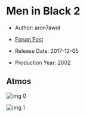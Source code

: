 # Men in Black 2

* Author: aron7awol

* [Forum Post](https://www.avsforum.com/threads/bass-eq-for-filtered-movies.2995212/post-57692930)

* Release Date: 2017-12-05
* Production Year: 2002

## Atmos

![img 0](https://i.imgur.com/6S7LmzK.jpg)

![img 1](https://i.imgur.com/cUupUZJ.jpg)

